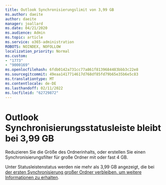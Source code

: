 ```yaml
---
title: Outlook Synchronisierungslimit von 3,99 GB
ms.author: daeite
author: daeite
manager: joallard
ms.date: 04/21/2020
ms.audience: Admin
ms.topic: article
ms.service: o365-administration
ROBOTS: NOINDEX, NOFOLLOW
localization_priority: Normal
ms.custom:
- "1773"
- "9000169"
ms.openlocfilehash: 6fdb0142a731cc77a861f8139684483bbb3c22e8
ms.sourcegitcommit: 49eaa1417714617d768df85fd79b65e35b6e5c83
ms.translationtype: MT
ms.contentlocale: de-DE
ms.lasthandoff: 02/11/2022
ms.locfileid: "62729872"
---
```

# <a name="outlook-sync-status-bar-remains-at-399-gb"></a>Outlook Synchronisierungsstatusleiste bleibt bei 3,99 GB

Reduzieren Sie die Größe des Ordnerinhalts, oder erstellen Sie einen Synchronisierungsfilter für große Ordner mit oder fast 4 GB.

Unter Statusleistenstatus werden nie mehr als 3,99 GB angezeigt, die bei [der ersten Synchronisierung großer Ordner verbleiben, um weitere Informationen zu erhalten](https://support.microsoft.com/help/2738323/status-bar-progress-never-shows-more-than-3-99-gb-remaining-on-initial).